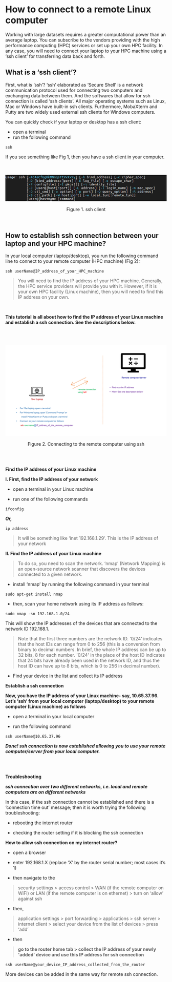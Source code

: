 # **How to connect to a remote Linux computer** <br />


Working with large datasets requires a greater computational power than an average laptop. You can subscribe to the vendors providing with the high performance computing (HPC) services or set up your own HPC facility. In any case, you will need to connect your laptop to your HPC machine using a ‘ssh client’ for transferring data back and forth. 


## **What is a ‘ssh client’?**


First, what is ‘ssh’? ‘ssh’ elaborated as ‘Secure Shell’ is a network communication protocol used for connecting two computers and exchanging data between them. And the softwares that allow for ssh connection is called ‘ssh clients’. All major operating systems such as Linux, Mac or Windows have built-in ssh clients. Furthermore, MobaXterm and Putty are two widely used external ssh clients for Windows computers. 


You can quickly check if your laptop or desktop has a ssh client:

- open a terminal
- run the following command
```
ssh
```


If you see something like Fig 1, then you have a ssh client in your computer.
<br />
<br />
<br />
<p align="center">
  <img 
    src="https://github.com/asadprodhan/How-to-connect-to-a-remote-Linux-computer-/blob/main/ssh_flags.PNG"
  >
<p align = "center">
Figure 1. ssh client 
</p>
<br />


## **How to establish ssh connection between your laptop and your HPC machine?**


In your local computer (laptop/desktop), you run the following command line to connect to your remote computer (HPC machine) (Fig 2):


```
ssh userName@IP_address_of_your_HPC_machine
```



> You will need to find the IP address of your HPC machine. Generally, the HPC service providers will provide you with it. However, if it is your own HPC facility (Linux machine), then you will need to find this IP address on your own. 
<br />


**This tutorial is all about how to find the IP address of your Linux machine and establish a ssh connection. See the descriptions below.**

<br />
<br />
<p align="center">
  <img 
        src="https://github.com/asadprodhan/How-to-connect-to-a-remote-Linux-computer-/blob/main/RemoteConnection_v2.png"
  >
<p align = "center">
Figure 2. Connecting to the remote computer using ssh
</p>
<br />
<br />


**Find the IP address of your Linux machine**



**I.	First, find the IP address of your network**


- open a terminal in your Linux machine

- run one of the following commands  


```
ifconfig
```


***Or,***



```
ip address
```


>It will be something like ‘inet 192.168.1.29’. This is the IP address of your network


**II.	Find the IP address of your Linux machine**


>To do so, you need to scan the network. ‘nmap’ (Network Mapping) is an open-source network scanner that discovers the devices connected to a given network.


- install ‘nmap’ by running the following command in your terminal

```
sudo apt-get install nmap
```


- then, scan your home network using its IP address as follows:


```
sudo nmap -sn 192.168.1.0/24
```


This will show the IP addresses of the devices that are connected to the network ID 192.168.1. 


>Note that the first three numbers are the network ID. ‘0/24’ indicates that the host IDs can range from 0 to 256 (this is a conversion from binary to decimal numbers. In brief, the whole IP address can be up to 32 bits, 8 for each number. '0/24' in the place of the host ID indicates that 24 bits have already been used in the network ID, and thus the host ID can have up to 8 bits, which is 0 to 256 in decimal number).


- Find your device in the list and collect its IP address


**Establish a ssh connection**



**Now, you have the IP address of your Linux machine- say, 10.65.37.96. Let’s ‘ssh’ from your local computer (laptop/desktop) to your remote computer (Linux machine) as follows**


- open a terminal in your local computer


- run the following command


```
ssh userName@10.65.37.96
```


***Done! ssh connection is now established allowing you to use your remote computer/server from your local computer.***

<br />
<br />

**Troubleshooting**


***ssh connection over two different networks, i.e. local and remote computers are on different networks***


In this case, if the ssh connection cannot be established and there is a ‘connection time out’ message; then it is worth trying the following troubleshooting:


- rebooting the internet router


- checking the router setting if it is blocking the ssh connection



**How to allow ssh connection on my internet router?**


- open a browser


- enter 192.168.1.X (replace ‘X’ by the router serial number; most cases it’s 1)


- then navigate to the 


> security settings > access control > WAN (if the remote computer on WiFi) or LAN (if the remote computer is on ethernet) > turn on ‘allow’ against ssh 


- then, 


> application settings > port forwarding > applications > ssh server > internet client > select your device from the list of devices > press ‘add’


- then


> **go to the router home tab > collect the IP address of your newly 'added' device and use this IP address for ssh connection**



```
ssh userName@your_device_IP_address_collected_from_the_router
```


More devices can be added in the same way for remote ssh connection.

